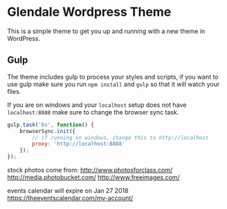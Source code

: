 # Glendale Wordpress Theme

This is a simple theme to get you up and running with a new theme in WordPress. 

## Gulp

The theme includes gulp to process your styles and scripts, if you want to use gulp make sure you run `npm install` and `gulp` so that it will watch your files.

If you are on windows and your `localhost` setup does not have `localhost:8888` make sure to change the browser sync task.

```js
gulp.task('bs', function() {
    browserSync.init({
        // if running on windows, change this to http://localhost
        proxy: 'http://localhost:8888'
    });
});

```
stock photos come from:
http://www.photosforclass.com/
http://media.photobucket.com/
http://www.freeimages.com/

events calendar will expire on Jan 27 2018
https://theeventscalendar.com/my-account/

